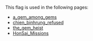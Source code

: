 This flag is used in the following pages:
 - [a_gem_among_gems](../events/a_gem_among_gems.md)
 - [chien_binhrung_refused](../events/chien_binhrung_refused.md)
 - [the_gem_heist](../events/the_gem_heist.md)
 - [HonSai_Missions](../missions/HonSai_Missions.md)
